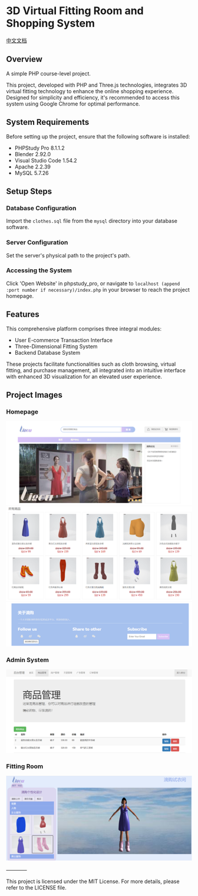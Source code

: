 # 3D Virtual Fitting Room and Shopping System

[中文文档](Readme_cn.md)

## Overview

A simple PHP course-level project. 

This project, developed with PHP and Three.js technologies, integrates 3D virtual fitting technology to enhance the online shopping experience. Designed for simplicity and efficiency, it's recommended to access this system using Google Chrome for optimal performance.

## System Requirements
Before setting up the project, ensure that the following software is installed:
- PHPStudy Pro 8.1.1.2
- Blender 2.92.0
- Visual Studio Code 1.54.2
- Apache 2.2.39
- MySQL 5.7.26

## Setup Steps
### Database Configuration
Import the `clothes.sql` file from the `mysql` directory into your database software.
### Server Configuration
Set the server's physical path to the project's path.
### Accessing the System
Click 'Open Website' in phpstudy_pro, or navigate to `localhost (append :port number if necessary)/index.php` in your browser to reach the project homepage.

## Features

This comprehensive platform comprises three integral modules:

- User E-commerce Transaction Interface
- Three-Dimensional Fitting System
- Backend Database System

These projects facilitate functionalities such as cloth browsing, virtual fitting, and purchase management, all integrated into an intuitive interface with enhanced 3D visualization for an elevated user experience.

## Project Images
### Homepage
<img src="readme_images\首页上.png">
<img src="readme_images\首页中.png">
<img src="readme_images\首页下.png">

### Admin System
<img src="readme_images\管理员系统.png">

### Fitting Room
<img src="readme_images\女模.png">

————

This project is licensed under the MIT License. For more details, please refer to the LICENSE file.

